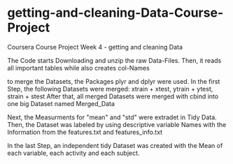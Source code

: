 # getting-and-cleaning-Data-Course-Project
Coursera Course Project Week 4 - getting and cleaning Data

The Code starts Downloading and unzip the raw Data-Files. 
Then, it reads all important tables while also creates col-Names

to merge the Datasets, the Packages plyr and dplyr were used. 
In the first Step, the following Datasets were merged: xtrain + xtest, ytrain + ytest, strain + stest
After that, all merged Datasets were merged with cbind into one big Dataset named Merged_Data

Next, the Measurments for "mean" and "std" were extradet in Tidy Data.
Then, the Dataset was labeled by using descriptive variable Names with the Information from the features.txt and features_info.txt

In the last Step, an independent tidy Dataset was created with the Mean of each variable, each activity and each subject.

